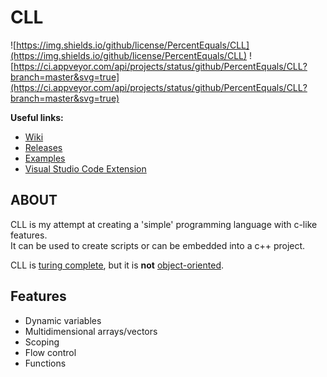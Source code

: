 # CLL

![https://img.shields.io/github/license/PercentEquals/CLL](https://img.shields.io/github/license/PercentEquals/CLL)
![https://ci.appveyor.com/api/projects/status/github/PercentEquals/CLL?branch=master&svg=true](https://ci.appveyor.com/api/projects/status/github/PercentEquals/CLL?branch=master&svg=true)  
  
**Useful links:**  

* [Wiki](https://github.com/PercentEquals/CLL/wiki)  
* [Releases](https://github.com/PercentEquals/CLL/releases)  
* [Examples](https://github.com/PercentEquals/CLL/tree/master/Examples)  
* [Visual Studio Code Extension](https://github.com/PercentEquals/CLL/tree/master/VisualStudioCode)  
  
## ABOUT
  
CLL is my attempt at creating a 'simple' programming language with c-like features.  
It can be used to create scripts or can be embedded into a c++ project.  
  
CLL is [turing complete](https://en.wikipedia.org/wiki/Turing_completeness), but it is **not** [object-oriented](https://en.wikipedia.org/wiki/Object-oriented_programming).  
  
## Features
  
* Dynamic variables  
* Multidimensional arrays/vectors
* Scoping  
* Flow control  
* Functions  
